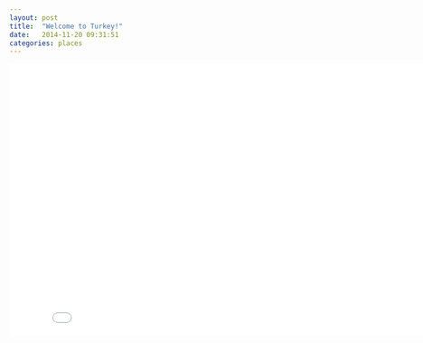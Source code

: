 ```yaml
---
layout: post
title:  "Welcome to Turkey!"
date:   2014-11-20 09:31:51
categories: places
---
```

<div class="text-center">
    <iframe src="//player.vimeo.com/video/108018156?color=ffffff" width="840" height="480" frameborder="0" webkitallowfullscreen mozallowfullscreen allowfullscreen></iframe>
</div>
